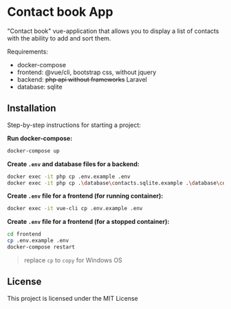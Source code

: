 # Contact book App
"Contact book" vue-application that allows you to display a list of contacts with the ability to add and sort them.

Requirements:
- docker-compose
- frontend: @vue/cli, bootstrap css, without jquery
- backend: ~~php api without frameworks~~ Laravel
- database: sqlite

## Installation

Step-by-step instructions for starting a project:

**Run docker-compose:**
```bash
docker-compose up
```

**Create `.env` and database files for a backend:**
```bash
docker exec -it php cp .env.example .env
docker exec -it php cp .\database\contacts.sqlite.example .\database\contacts.sqlite
```

**Create `.env` file for a frontend (for running container):**
```bash
docker exec -it vue-cli cp .env.example .env
```

**Create `.env` file for a frontend (for a stopped container):**
```bash
cd frontend
cp .env.example .env
docker-compose restart
```
> replace `cp` to `copy` for Windows OS

## License

This project is licensed under the MIT License